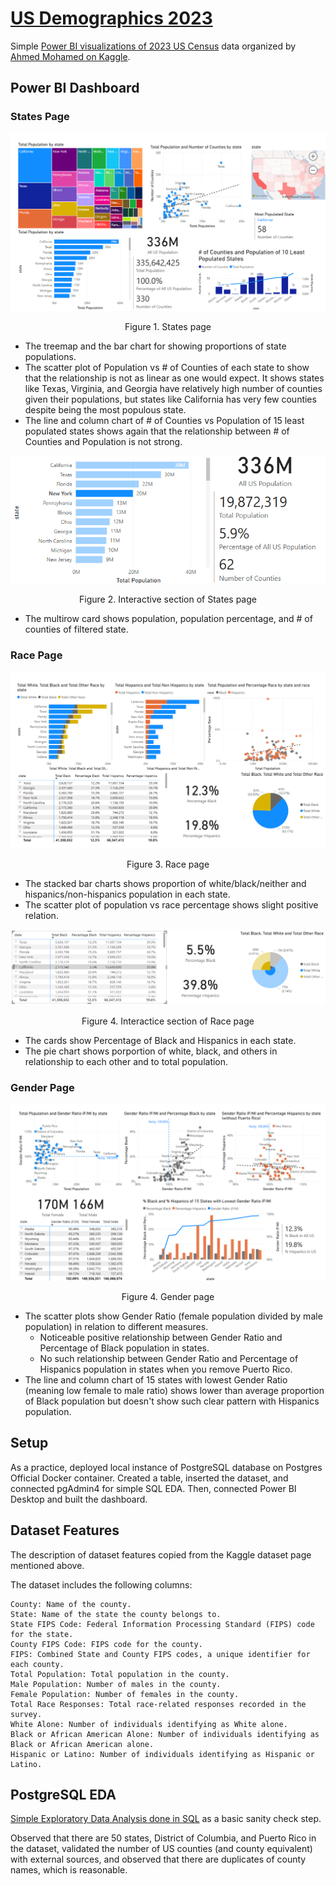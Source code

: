 # [US Demographics 2023](https://github.com/js3331/us-demographics-2023)

Simple [Power BI visualizations of 2023 US Census](#power-bi-dashboard) data organized by [Ahmed Mohamed on Kaggle](https://www.kaggle.com/datasets/ahmedmohamed2003/county-level-demographic-population-race-gender/data).

## Power BI Dashboard

### States Page

![](states_page_screenshot.png)
<p align="center">Figure 1. States page</p>

- The treemap and the bar chart for showing proportions of state populations.
- The scatter plot of Population vs # of Counties of each state to show that the relationship is not as linear as one would expect. It shows states like Texas, Virginia, and Georgia have relatively high number of counties given their populations, but states like California has very few counties despite being the most populous state.
- The line and column chart of # of Counties vs Population of 15 least populated states shows again that the relationship between # of Counties and Population is not strong.

![](states_page_screenshot_interact.png)
<p align="center">Figure 2. Interactive section of States page</p>

- The multirow card shows population, population percentage, and # of counties of filtered state. 


### Race Page

![](race_page_screenshot.png)
<p align="center">Figure 3. Race page</p>

- The stacked bar charts shows proportion of white/black/neither and hispanics/non-hispanics population in each state.
- The scatter plot of population vs race percentage shows slight positive relation.

![](race_page_screenshot_interact.png)
<p align="center">Figure 4. Interactice section of Race page</p>

- The cards show Percentage of Black and Hispanics in each state.
- The pie chart shows porportion of white, black, and others in relationship to each other and to total population.

### Gender Page

![](gender_page_screenshot.png)
<p align="center">Figure 4. Gender page</p>

- The scatter plots show Gender Ratio (female population divided by male population) in relation to different measures.
    - Noticeable positive relationship between Gender Ratio and Percentage of Black population in states.
    - No such relationship between Gender Ratio and Percentage of Hispanics population in states when you remove Puerto Rico.
- The line and column chart of 15 states with lowest Gender Ratio (meaning low female to male ratio) shows lower than average proportion of Black population but doesn't show such clear pattern with Hispanics population. 

## Setup

As a practice, deployed local instance of PostgreSQL database on Postgres Official Docker container. Created a table, inserted the dataset, and connected pgAdmin4 for simple SQL EDA. Then, connected Power BI Desktop and built the dashboard. 

## Dataset Features

The description of dataset features copied from the Kaggle dataset page mentioned above.

The dataset includes the following columns:

    County: Name of the county.
    State: Name of the state the county belongs to.
    State FIPS Code: Federal Information Processing Standard (FIPS) code for the state.
    County FIPS Code: FIPS code for the county.
    FIPS: Combined State and County FIPS codes, a unique identifier for each county.
    Total Population: Total population in the county.
    Male Population: Number of males in the county.
    Female Population: Number of females in the county.
    Total Race Responses: Total race-related responses recorded in the survey.
    White Alone: Number of individuals identifying as White alone.
    Black or African American Alone: Number of individuals identifying as Black or African American alone.
    Hispanic or Latino: Number of individuals identifying as Hispanic or Latino.


## PostgreSQL EDA

[Simple Exploratory Data Analysis done in SQL](https://github.com/js3331/us-demographics-2023/blob/main/eda_us_demographics_2023.sql) as a basic sanity check step.

Observed that there are 50 states, District of Columbia, and Puerto Rico in the dataset, validated the number of US counties (and county equivalent) with external sources, and observed that there are duplicates of county names, which is reasonable.
